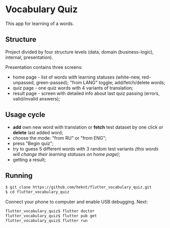# Vocabulary Quiz
This app for learning of a words.

## Structure
Project divided by four structure levels (data, domain (business-logic), internal, presentation).

Presentation contains three screens:
- home page - list of words with learning statuses (white-new, red-unpassed, green-passed); "from LANG" toggle; add/fetch/delete words;
- quiz page - one quiz words with 4 variants of translation;
- result page - screen with detailed info about last quiz passing (errors, valid/invalid answers);

## Usage cycle
- **add** own new word with translation or **fetch** test dataset by one click or **delete** last added word;
- choose the mode: "from RU" or "from ENG";
- press "Begin quiz";
- try to guess 5 different words with 3 random test variants *(this words will change their learning statuses on home page)*;
- getting a result;

## Running
```bash
$ git clone https://github.com/heknt/flutter_vocabulary_quiz.git
$ cd flutter_vocabulary_quiz
```
Connect your phone to computer and enable USB debugging. Next:
```bash
flutter_vocabulary_quiz$ flutter doctor
flutter_vocabulary_quiz$ flutter pub get
flutter_vocabulary_quiz$ flutter run
```
